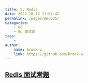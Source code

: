 ```yaml
---
title: 5. Redis
date: 2022-10-13 17:07:47
permalink: /pages/e6c035/
categories:
    - Go
    - Go 面试题
tags:
    -
author:
    name: brook-w
    link: https://github.com/brook-w
---
```


## [Redis 面试常题](/pages/5dd6cc/)
